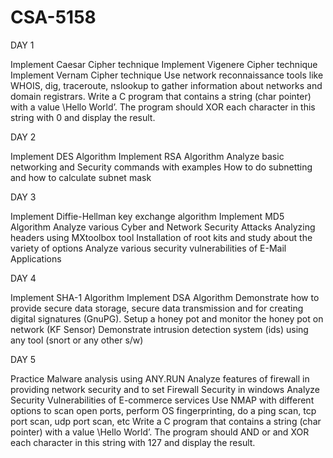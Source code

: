 # CSA-5158
DAY 1

Implement Caesar Cipher technique
Implement Vigenere Cipher technique
Implement Vernam Cipher technique
Use network reconnaissance tools like WHOIS, dig, traceroute, nslookup to gather information about networks and domain registrars.
Write a C program that contains a string (char pointer) with a value \Hello World’. The program should XOR each character in this string with 0 and display the result.

DAY 2

Implement DES Algorithm 
Implement RSA Algorithm 
Analyze basic networking and Security  commands with examples
How to do subnetting and how to calculate subnet mask

DAY 3

 Implement Diffie-Hellman  key exchange algorithm
  Implement MD5 Algorithm 
  Analyze various Cyber and Network Security Attacks
  Analyzing headers using MXtoolbox tool
   Installation of root kits and study about the variety of options 
   Analyze various  security vulnerabilities of E-Mail Applications











DAY 4

Implement SHA-1 Algorithm 
Implement DSA Algorithm
Demonstrate how to provide secure data storage, secure data transmission and for creating digital signatures (GnuPG). 
Setup a honey pot and monitor the honey pot on network (KF Sensor) 
Demonstrate intrusion detection system (ids) using any tool (snort or any other s/w)

DAY 5

Practice Malware analysis using ANY.RUN
Analyze features of firewall in providing network security and to set Firewall Security in windows
Analyze  Security Vulnerabilities of E-commerce services
Use NMAP with different options to scan open ports, perform OS fingerprinting, do a ping scan, tcp port scan, udp port scan, etc
Write a C program that contains a string (char pointer) with a value \Hello World’. The program should AND or and XOR each character in this string with 127 and display the result.

